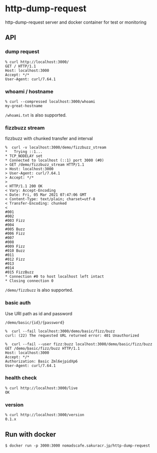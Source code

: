 # http-dump-request

http-dump-request server and docker container for test or monitoring

## API

### dump request

```
% curl http://localhost:3000/ 
GET / HTTP/1.1
Host: localhost:3000
Accept: */*
User-Agent: curl/7.64.1
```

### whoami / hostname

```
% curl --compressed localhost:3000/whoami 
my-great-hostname
```

`/whoami.txt` is also supported.

### fizzbuzz stream

fizzbuzz with chunked transfer and interval

```
%  curl -v localhost:3000/demo/fizzbuzz_stream
*   Trying ::1...
* TCP_NODELAY set
* Connected to localhost (::1) port 3000 (#0)
> GET /demo/fizzbuzz_stream HTTP/1.1
> Host: localhost:3000
> User-Agent: curl/7.64.1
> Accept: */*
> 
< HTTP/1.1 200 OK
< Vary: Accept-Encoding
< Date: Fri, 05 Mar 2021 07:47:06 GMT
< Content-Type: text/plain; charset=utf-8
< Transfer-Encoding: chunked
< 
#001
#002
#003 Fizz
#004
#005 Buzz
#006 Fizz
#007
#008
#009 Fizz
#010 Buzz
#011
#012 Fizz
#013
#014
#015 FizzBuzz
* Connection #0 to host localhost left intact
* Closing connection 0
```

`/demo/fizzbuzz` is also supported.

### basic auth

Use URI path as id and password

`/demo/basic/{id}/{password}`

```
%  curl --fail localhost:3000/demo/basic/fizz/buzz 
curl: (22) The requested URL returned error: 401 Unauthorized
```

```
%  curl --fail --user fizz:buzz localhost:3000/demo/basic/fizz/buzz
GET /demo/basic/fizz/buzz HTTP/1.1
Host: localhost:3000
Accept: */*
Authorization: Basic Zml6ejpidXp6
User-Agent: curl/7.64.1
```

### health check

```
% curl http://localhost:3000/live
OK
```

### version

```
% curl http://localhost:3000/version
0.1.x
```

## Run with docker

```
$ docker run -p 3000:3000 nomadscafe.sakuracr.jp/http-dump-request
```